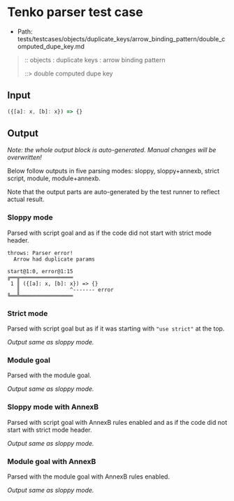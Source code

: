 # Tenko parser test case

- Path: tests/testcases/objects/duplicate_keys/arrow_binding_pattern/double_computed_dupe_key.md

> :: objects : duplicate keys : arrow binding pattern
>
> ::> double computed dupe key

## Input


`````js
({[a]: x, [b]: x}) => {}
`````

## Output

_Note: the whole output block is auto-generated. Manual changes will be overwritten!_

Below follow outputs in five parsing modes: sloppy, sloppy+annexb, strict script, module, module+annexb.

Note that the output parts are auto-generated by the test runner to reflect actual result.

### Sloppy mode

Parsed with script goal and as if the code did not start with strict mode header.

`````
throws: Parser error!
  Arrow had duplicate params

start@1:0, error@1:15
╔══╦═════════════════
 1 ║ ({[a]: x, [b]: x}) => {}
   ║                ^------- error
╚══╩═════════════════

`````

### Strict mode

Parsed with script goal but as if it was starting with `"use strict"` at the top.

_Output same as sloppy mode._

### Module goal

Parsed with the module goal.

_Output same as sloppy mode._

### Sloppy mode with AnnexB

Parsed with script goal with AnnexB rules enabled and as if the code did not start with strict mode header.

_Output same as sloppy mode._

### Module goal with AnnexB

Parsed with the module goal with AnnexB rules enabled.

_Output same as sloppy mode._
